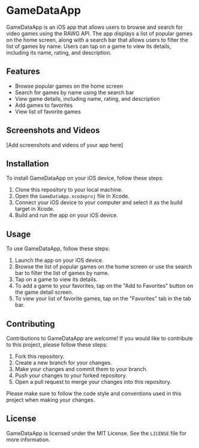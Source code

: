 # GameDataApp

GameDataApp is an iOS app that allows users to browse and search for video games using the RAWG API. The app displays a list of popular games on the home screen, along with a search bar that allows users to filter the list of games by name. Users can tap on a game to view its details, including its name, rating, and description.

## Features

- Browse popular games on the home screen
- Search for games by name using the search bar
- View game details, including name, rating, and description
- Add games to favorites
- View list of favorite games

## Screenshots and Videos

[Add screenshots and videos of your app here]

## Installation

To install GameDataApp on your iOS device, follow these steps:

1. Clone this repository to your local machine.
2. Open the `GameDataApp.xcodeproj` file in Xcode.
3. Connect your iOS device to your computer and select it as the build target in Xcode.
4. Build and run the app on your iOS device.

## Usage

To use GameDataApp, follow these steps:

1. Launch the app on your iOS device.
2. Browse the list of popular games on the home screen or use the search bar to filter the list of games by name.
3. Tap on a game to view its details.
4. To add a game to your favorites, tap on the "Add to Favorites" button on the game detail screen.
5. To view your list of favorite games, tap on the "Favorites" tab in the tab bar.

## Contributing

Contributions to GameDataApp are welcome! If you would like to contribute to this project, please follow these steps:

1. Fork this repository.
2. Create a new branch for your changes.
3. Make your changes and commit them to your branch.
4. Push your changes to your forked repository.
5. Open a pull request to merge your changes into this repository.

Please make sure to follow the code style and conventions used in this project when making your changes.

## License

GameDataApp is licensed under the MIT License. See the `LICENSE` file for more information.
